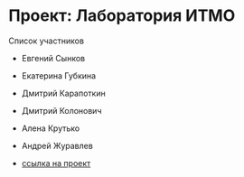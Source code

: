 # Проект: Лаборатория ИТМО
Cписок участников
+ Евгений Сынков 
+ Екатерина Губкина
+ Дмитрий Карапоткин
+ Дмитрий Колонович
+ Алена Крутько
+ Андрей Журавлев


+ [ссылка на проект](https://github.com/Synkov2102/ITMO-LAB)
